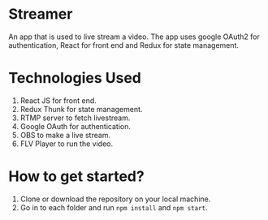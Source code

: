 # Streamer
An app that is used to live stream a video. The app uses google OAuth2 for authentication, React for front end and Redux for state management.

# Technologies Used
1) React JS for front end.
2) Redux Thunk for state management.
3) RTMP server to fetch livestream.
4) Google OAuth for authentication.
5) OBS to make a live stream.
6) FLV Player to run the video.

# How to get started?
1) Clone or download the repository on your local machine.
2) Go in to each folder and run `npm install` and `npm start`.
